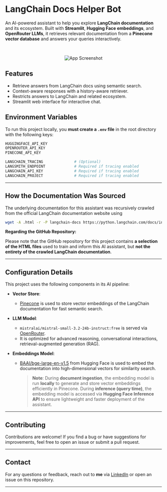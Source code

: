 # LangChain Docs Helper Bot

An AI-powered assistant to help you explore **LangChain documentation** and its ecosystem. Built with **Streamlit**, **Hugging Face embeddings**, and **OpenRouter LLMs**, it retrieves relevant documentation from a **Pinecone vector database** and answers your queries interactively.

<br>

<p align="center">
  <img src="https://github.com/user-attachments/assets/26d99618-b28d-43e3-9d27-835eb62a318e" alt="App Screenshot"/>
</p>

## Features

- Retrieve answers from LangChain docs using semantic search.
- Context-aware responses with a history-aware retriever.
- Restricts answers to LangChain and related ecosystem.
- Streamlit web interface for interactive chat.

## Environment Variables

To run this project locally, you **must create a `.env` file** in the root directory with the following keys:

```bash
HUGGINGFACE_API_KEY
OPENROUTER_API_KEY
PINECONE_API_KEY

LANGCHAIN_TRACING              # (Optional)
LANGSMITH_ENDPOINT             # Required if tracing enabled
LANGCHAIN_API_KEY              # Required if tracing enabled
LANGCHAIN_PROJECT              # Required if tracing enabled
```

---

## How the Documentation Was Sourced

The underlying documentation for this assistant was recursively crawled from the official LangChain documentation website using

```bash
wget -A .html -r -P langchain-docs https://python.langchain.com/docs/introduction/
```

**Regarding the GitHub Repository:**

Please note that the GitHub repository for this project contains **a selection of the HTML files** used to train and inform this AI assistant, but **not the entirety of the crawled LangChain documentation**.

---

## Configuration Details

This project uses the following components in its AI pipeline:

- **Vector Store**:

  - [Pinecone](https://www.pinecone.io/) is used to store vector embeddings of the LangChain documentation for fast semantic search.

- **LLM Model**:

  - `mistralai/mistral-small-3.2-24b-instruct:free` is served via [OpenRouter](https://openrouter.ai/).
  - It is optimized for advanced reasoning, conversational interactions, retrieval-augmented generation (RAG).

- **Embeddings Model**:
  - [BAAI/bge-large-en-v1.5](https://huggingface.co/BAAI/bge-large-en-v1.5) from Hugging Face is used to embed the documentation into high-dimensional vectors for similarity search.
    <br>
    > **Note**: During **document ingestion**, the embedding model is run **locally** to generate and store vector embeddings efficiently in Pinecone. During **inference (query time)**, the embedding model is accessed via **Hugging Face Inference API** to ensure lightweight and faster deployment of the assistant.

---

## Contributing

Contributions are welcome! If you find a bug or have suggestions for improvements, feel free to open an issue or submit a pull request.

---

## Contact

For any questions or feedback, reach out to **me** via [LinkedIn](https://www.linkedin.com/in/muhammad-hamza-azhar-996289314/) or open an issue on this repository.

---
